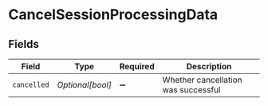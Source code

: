 # CancelSessionProcessingData


## Fields

| Field                               | Type                                | Required                            | Description                         |
| ----------------------------------- | ----------------------------------- | ----------------------------------- | ----------------------------------- |
| `cancelled`                         | *Optional[bool]*                    | :heavy_minus_sign:                  | Whether cancellation was successful |